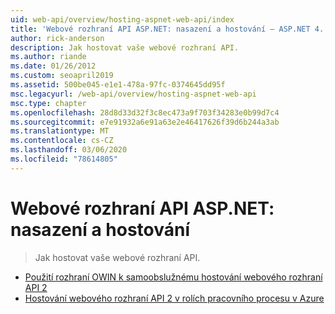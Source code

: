 ```yaml
---
uid: web-api/overview/hosting-aspnet-web-api/index
title: 'Webové rozhraní API ASP.NET: nasazení a hostování – ASP.NET 4. x'
author: rick-anderson
description: Jak hostovat vaše webové rozhraní API.
ms.author: riande
ms.date: 01/26/2012
ms.custom: seoapril2019
ms.assetid: 500be045-e1e1-478a-97fc-0374645dd95f
msc.legacyurl: /web-api/overview/hosting-aspnet-web-api
msc.type: chapter
ms.openlocfilehash: 28d8d33d32f3c8ec473a9f703f34283e0b99d7c4
ms.sourcegitcommit: e7e91932a6e91a63e2e46417626f39d6b244a3ab
ms.translationtype: MT
ms.contentlocale: cs-CZ
ms.lasthandoff: 03/06/2020
ms.locfileid: "78614805"
---
```

# <a name="aspnet-web-api-deployment-and-hosting"></a>Webové rozhraní API ASP.NET: nasazení a hostování

> Jak hostovat vaše webové rozhraní API.

- [Použití rozhraní OWIN k samoobslužnému hostování webového rozhraní API 2](use-owin-to-self-host-web-api.md)
- [Hostování webového rozhraní API 2 v rolích pracovního procesu v Azure](host-aspnet-web-api-in-an-azure-worker-role.md)
